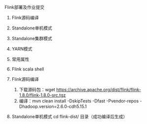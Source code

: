 Flink部署及作业提交



1. Flink源码编译
2. Standalone单机模式
3. Standalone集群模式
4. YARN模式
5. 常用属性
6. Flink scala shell





1. Flink源码编译
	1) 下载源码包：wget https://archive.apache.org/dist/flink/flink-1.8.0/flink-1.8.0-src.tgz
	2) 编译：mvn clean install -DskipTests -Dfast -Pvendor-repos -Dhadoop.version=2.6.0-cdh5.15.1




2. Standalone单机模式
	cd flink-dist/ 目录（成功编译后生成）

